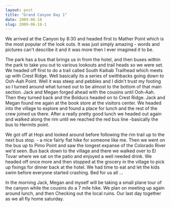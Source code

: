 ```yaml
---
layout: post
title: "Grand Canyon Day 1"
date: 2009-06-18
slug: 2009-06-18-1
---
```


We arrived at the Canyon by 8:30 and headed first to Mather Point which is the most popular of the look outs.  It was just simply amazing - words and pictures can&apos;t describe it and it was more then I ever imagined it to be.  

The park has a bus that brings us in from the hotel, and then buses within the park to take you out to various lookouts and trail heads so we were set.  We headed off first to do a trail called South Kaibab Trailhead which meets up with Crest Ridge.  Well basically its a series of swithbacks going down to Ooh-Aah Point.  Well it was steep and pebbles and I didn&apos;t trust my footing so I turned around  what turned out to be almost to the bottom of that main section.  Jack and Megan forged ahead with the cousins until Ooh-Aah.  Then they turned back and the Bolducs headed on to Crest Ridge.  Jack and Megan found me again at the book store at the visitors center.  We headed into the village to explore and found a place for lunch and the rest of the crew joined us there.  After a really pretty good lunch we headed out again and walked along the rim until we reached the red bus line  -basically the bus to Hermits point.  

We got off at Hopi and looked around before following the rim trail up to the next bus stop.  - a nice fairly flat hike for someone like me.  Then we went on the bus up to Pimo Point and saw the longest expanse of the Colorado River we&apos;d seen.    Bus back down to the village and there we walked over to El Tovar where we sat on the patio and enjoyed a well needed drink.  We headed off once more and then stopped at the grocery in the village to pick up fixings for dinner back at the hotel.    We had time to eat and let the kids swim before everyone started crashing.  Bed for us all ...

In the morning Jack, Megan and myself will be taking a small plane tour of the canyon while the cousins do a 7 mile hike.  We plan on meeting up again around lunch, and then Checking out the local ruins. Our last day together as we all fly home saturday.


